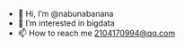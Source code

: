 - 👋 Hi, I’m @nabunabanana
- 👀 I’m interested in bigdata
- 📫 How to reach me 2104170994@qq.com

<!---
nabunabanana/nabunabanana is a ✨ special ✨ repository because its `README.md` (this file) appears on your GitHub profile.
You can click the Preview link to take a look at your changes.
--->
